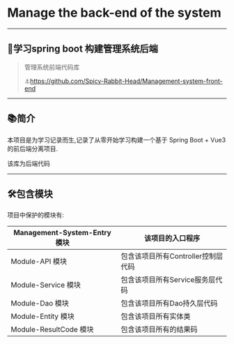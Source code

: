 # Manage the back-end of the system

------

## 🚀学习spring boot 构建管理系统后端

> <div>
>    管理系统前端代码库
>
>    ⚓https://github.com/Spicy-Rabbit-Head/Management-system-front-end
> </div>

------

## 📚简介

本项目是为学习记录而生,记录了从零开始学习构建一个基于 Spring Boot + Vue3 的前后端分离项目.

该库为后端代码

------

## 🛠️包含模块

项目中保护的模块有:

| Management-System-Entry 模块 | 该项目的入口程序               |
|----------------------------|------------------------|
| Module-API 模块              | 包含该项目所有Controller控制层代码 |
| Module-Service 模块          | 包含该项目所有Service服务层代码    |
| Module-Dao 模块              | 包含该项目所有Dao持久层代码        |
| Module-Entity 模块           | 包含该项目所有实体类             |
| Module-ResultCode 模块       | 包含该项目所有的结果码            |

